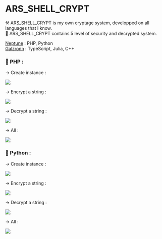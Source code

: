 # ARS_SHELL_CRYPT

⚒ ARS_SHELL_CRYPT is my own cryptage system, developped on all languages that I know.  
🔐 ARS_SHELL_CRYPT contains 5 level of security and decrypted system.  
  
  
[Neptune](https://github.com/Neptune-Dev) : PHP, Python <br>
[Galzronn](https://github.com/Galzronn) : TypeScript, Julia, C++

### 📌 PHP :

-> Create instance :  
  
![](https://github.com/Neptune-Dev/ARS_SHELL_CRYPT/blob/main/img/php_instance.png)  
  
-> Encrypt a string :  
  
![](https://github.com/Neptune-Dev/ARS_SHELL_CRYPT/blob/main/img/php_encrypt.png)  
  
-> Decrypt a string :  
  
![](https://github.com/Neptune-Dev/ARS_SHELL_CRYPT/blob/main/img/php_decrypt.png)  

-> All :  
  
![](https://github.com/Neptune-Dev/ARS_SHELL_CRYPT/blob/main/img/php_all.png)  
  
  
### 📌 Python :  
  
-> Create instance :
  
![](https://github.com/Neptune-Dev/ARS_SHELL_CRYPT/blob/main/img/python_instance.png)  
  
-> Encrypt a string :  
  
![](https://github.com/Neptune-Dev/ARS_SHELL_CRYPT/blob/main/img/python_encrypt.png)  
  
-> Decrypt a string :  
  
![](https://github.com/Neptune-Dev/ARS_SHELL_CRYPT/blob/main/img/python_decrypt.png)  

-> All :  
  
![](https://github.com/Neptune-Dev/ARS_SHELL_CRYPT/blob/main/img/python_all.png)  
